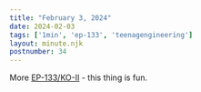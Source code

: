 ```yaml
---
title: "February 3, 2024"
date: 2024-02-03
tags: ['1min', 'ep-133', 'teenagengineering']
layout: minute.njk
postnumber: 34
---
```



More [EP-133/KO-II](https://teenage.engineering/products/ep-133) - this thing is fun. 




